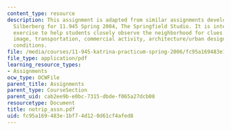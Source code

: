 ```yaml
---
content_type: resource
description: This assignment is adapted from similar assignments developed by Susan
  Silberberg for 11.945 Spring 2004, The Springfield Studio. It is intended as an
  exercise to help students closely observe the neighborhood for clues about the neighborhood's
  image, transportation, commercial activity, architecture/urban design, and physical/environmental
  conditions.
file: /media/courses/11-945-katrina-practicum-spring-2006/fc95a169483e1bf74d120d61cf4afed8_notrip_assn.pdf
file_type: application/pdf
learning_resource_types:
- Assignments
ocw_type: OCWFile
parent_title: Assignments
parent_type: CourseSection
parent_uid: cab2ee9b-e0bc-7315-dbde-f065a27dcb08
resourcetype: Document
title: notrip_assn.pdf
uid: fc95a169-483e-1bf7-4d12-0d61cf4afed8
---
```

